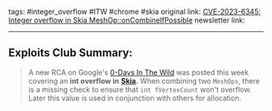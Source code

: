tags: #integer_overflow #ITW #chrome #skia
original link: [CVE-2023-6345: Integer overflow in Skia MeshOp::onCombineIfPossible](https://googleprojectzero.github.io/0days-in-the-wild//0day-RCAs/2023/CVE-2023-6345.html?ref=blog.exploits.club)
newsletter link: 

---
## Exploits Club Summary:
> A new RCA on Google's [0-Days In The Wild](https://googleprojectzero.github.io/0days-in-the-wild?ref=blog.exploits.club) was posted this week covering an **int overflow in** [**Skia**](https://skia.org/?ref=blog.exploits.club)**.** When combining two `MeshOps`, there is a missing check to ensure that `int fVertexCount` won't overflow. Later this value is used in conjunction with others for allocation.